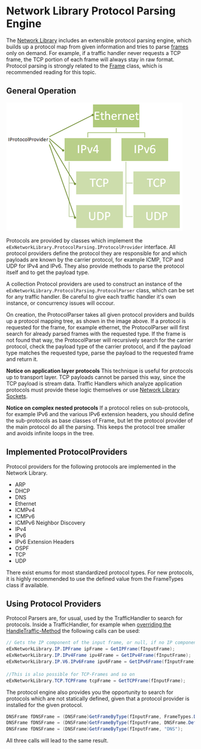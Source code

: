 
# Network Library Protocol Parsing Engine

The [Network Library](eEx-Network-Library.md) includes an extensible protocol parsing engine, which builds up a protocol map from given information and tries to parse [frames](Frame.md) only on demand. For example, if a traffic handler never requests a TCP frame, the TCP portion of each frame will always stay in raw format. Protocol parsing is strongly related to the [Frame](Frame.md) class, which is recommended reading for this topic. 

## General Operation

![](images/ProtocolProvider.png)

Protocols are provided by classes which implement the `eExNetworkLibrary.ProtocolParsing.IProtocolProvider` interface. All protocol providers define the protocol they are responsible for and which payloads are known by the carrier protocol, for example ICMP, TCP and UDP for IPv4 and IPv6. They also provide methods to parse the protocol itself and to get the payload type. 

A collection Protocol providers are used to construct an instance of the `eExNetworkLibrary.ProtocolParsing.ProtocolParser` class, which can be set for any traffic handler. Be careful to give each traffic handler it's own instance, or concurrency issues will occour. 

On creation, the ProtocolParser takes all given protocol providers and builds up a protocol mapping tree, as shown in the image above. If a protocol is requested for the frame, for example ethernet, the ProtocolParser will first search for already parsed frames with the requested type. If the frame is not found that way, the ProtocolParser will recursively search for the carrier protocol, check the payload type of the carrier protocol, and if the payload type matches the requested type, parse the payload to the requested frame and return it. 

**Notice on application layer protocols** This technique is useful for protocols up to transport layer. TCP payloads cannot be parsed this way, since the TCP payload is stream data. Traffic Handlers which analyze application protocols must provide these logic themselves or use [Network Library Sockets](Sockets).

**Notice on complex nested protocols** If a protocol relies on sub-protocols, for example IPv6 and the various IPv6 extension headers, you should define the sub-protocols as base classes of Frame, but let the protocol provider of the main protocol do all the parsing. This keeps the protocol tree smaller and avoids infinite loops in the tree. 

## Implemented ProtocolProviders

Protocol providers for the following protocols are implemented in the Network Library.

* ARP
* DHCP
* DNS
* Ethernet
* ICMPv4
* ICMPv6
 * ICMPv6 Neighbor Discovery
* IPv4
* IPv6
 * IPv6 Extension Headers
* OSPF
* TCP
* UDP

There exist enums for most standardized protocol types. For new protocols, it is highly recommended to use the defined value from the FrameTypes class if available. 

## Using Protocol Providers

Protocol Parsers are, for usual, used by the TrafficHandler to search for protocols.
Inside a TrafficHandler, for example when [overriding the HandleTraffic-Method](Implementing-own-Traffic-Handlers) the following calls can be used:

```csharp
// Gets the IP component of the input frame, or null, if no IP component is present.
eExNetworkLibrary.IP.IPFrame ipFrame = GetIPFrame(fInputFrame);
eExNetworkLibrary.IP.IPv4Frame ipv4Frame = GetIPv4Frame(fInputFrame);
eExNetworkLibrary.IP.V6.IPv6Frame ipv6Frame = GetIPv6Frame(fInputFrame); 

//This is also possible for TCP-Frames and so on
eExNetworkLibrary.TCP.TCPFrame tcpFrame = GetTCPFrame(fInputFrame);
```

The protocol engine also provides you the opportunity to search for protocols which are not statically defined, given that a protocol provider is installed for the given protocol.

```csharp
DNSFrame fDNSFrame = (DNSFrame)GetFrameByType(fInputFrame, FrameTypes.DNS);
DNSFrame fDNSFrame = (DNSFrame)GetFrameByType(fInputFrame, DNSFrame.DefaultFrameType);
DNSFrame fDNSFrame = (DNSFrame)GetFrameByType(fInputFrame, "DNS");
```

All three calls will lead to the same result. 